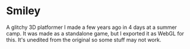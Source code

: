 # Smiley
A glitchy 3D platformer I made a few years ago in 4 days at a summer camp.
It was made as a standalone game, but I exported it as WebGL for this.
It's unedited from the original so some stuff may not work.
